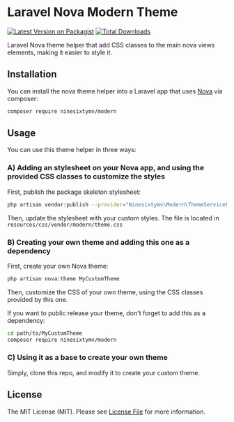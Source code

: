 # Laravel Nova Modern Theme

[![Latest Version on Packagist](https://img.shields.io/packagist/v/ninesixtymv/modern)](https://packagist.org/packages/ninesixtymv/modern)
[![Total Downloads](https://img.shields.io/packagist/dt/ninesixtymv/modern)](https://packagist.org/packages/ninesixtymv/modern)

Laravel Nova theme helper that add CSS classes to the main nova views elements, making it easier to style it.

## Installation

You can install the nova theme helper into a Laravel app that uses [Nova](https://nova.laravel.com) via composer:

```bash
composer require ninesixtymv/modern
```

## Usage

You can use this theme helper in three ways:

### A) Adding an stylesheet on your Nova app, and using the provided CSS classes to customize the styles

First, publish the package skeleton stylesheet:
```bash
php artisan vendor:publish --provider="Ninesixtymv\Modern\ThemeServiceProvider"
```

Then, update the stylesheet with your custom styles. The file is located in `resources/css/vendor/modern/theme.css`

### B) Creating your own theme and adding this one as a dependency

First, create your own Nova theme:
```bash
php artisan nova:theme MyCustomTheme
```
Then, customize the CSS of your own theme, using the CSS classes provided by this one.

If you want to public release your theme, don't forget to add this as a dependency:
```bash
cd path/to/MyCustomTheme
composer require ninesixtymv/modern
```

### C) Using it as a base to create your own theme

Simply, clone this repo, and modify it to create your custom theme.

## License

The MIT License (MIT). Please see [License File](LICENSE.md) for more information.

